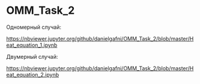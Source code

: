 # OMM_Task_2

Одномерный случай:

<https://nbviewer.jupyter.org/github/danielgafni/OMM_Task_2/blob/master/Heat_equation_1.ipynb>

Двумерный случай:

<https://nbviewer.jupyter.org/github/danielgafni/OMM_Task_2/blob/master/Heat_equation_2.ipynb>

